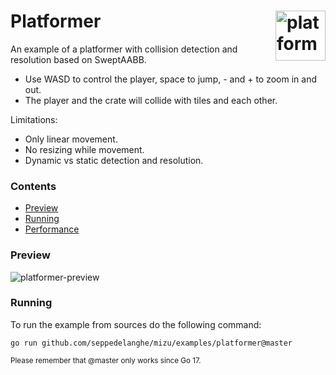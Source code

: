 # <img align="right" width="80" src="https://user-images.githubusercontent.com/19890545/153058733-49e120de-9067-4cb8-8906-fb66222f1971.png" alt="platformer" title="platformer" /> Platformer

An example of a platformer with collision detection and resolution based on SweptAABB.

- Use WASD to control the player, space to jump, - and + to zoom in and out.
- The player and the crate will collide with tiles and each other.

Limitations:

- Only linear movement.
- No resizing while movement.
- Dynamic vs static detection and resolution.

### Contents

- [Preview](#preview)
- [Running](#running)
- [Performance](#performance)

### Preview

![platformer-preview](https://user-images.githubusercontent.com/19890545/153062691-573d8647-2793-4b84-a04d-99803fe0f8c0.gif)

### Running

To run the example from sources do the following command:

```
go run github.com/seppedelanghe/mizu/examples/platformer@master
```
<sub>Please remember that @master only works since Go 17.</sub>

